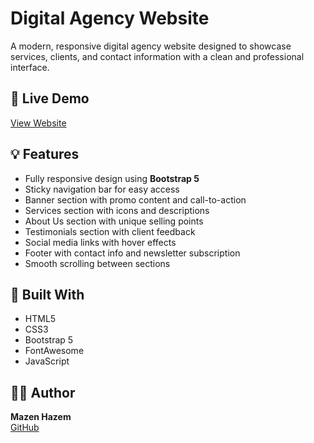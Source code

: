 # Digital Agency Website

A modern, responsive digital agency website designed to showcase services, clients, and contact information with a clean and professional interface.

## 🚀 Live Demo
[View Website](https://imazen9.github.io/Marketing-Agency-Website/)

## 💡 Features
- Fully responsive design using **Bootstrap 5**
- Sticky navigation bar for easy access
- Banner section with promo content and call-to-action
- Services section with icons and descriptions
- About Us section with unique selling points
- Testimonials section with client feedback
- Social media links with hover effects
- Footer with contact info and newsletter subscription
- Smooth scrolling between sections

## 🧰 Built With
- HTML5
- CSS3
- Bootstrap 5
- FontAwesome
- JavaScript


## 👨‍💻 Author
**Mazen Hazem**  
[GitHub](https://github.com/IMazen9)



